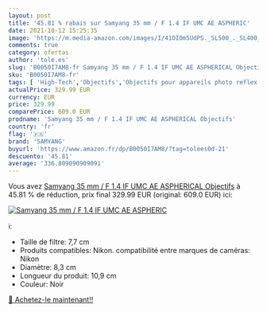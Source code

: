 ```yaml
---
layout: post
title: '45.81 % rabais sur Samyang 35 mm / F 1.4 IF UMC AE ASPHERIC'
date: 2021-10-12 15:25:35
image: 'https://m.media-amazon.com/images/I/41OIOm5UdPS._SL500_._SL400_.jpg'
comments: true
category: ofertas
author: 'tole.es'
slug: 'B0050I7AM8-fr Samyang 35 mm / F 1.4 IF UMC AE ASPHERICAL Objectifs'
sku: 'B0050I7AM8-fr'
tags: [ 'High-Tech','Objectifs','Objectifs pour appareils photo reflex et hybrides','Objectifs pour reflex','Photo et caméscopes','samyang', ]
actualPrice: 329.99 EUR
currency: EUR
price: 329.99
comparePrice: 609.0 EUR
prodname: 'Samyang 35 mm / F 1.4 IF UMC AE ASPHERICAL Objectifs'
country: 'fr'
flag: '🇫🇷'
brand: 'SAMYANG'
buyurl: 'https://www.amazon.fr/dp/B0050I7AM8/?tag=tolees0d-21'
descuento: '45.81'
average: '336.809090909091'
---
```


Vous avez [Samyang 35 mm / F 1.4 IF UMC AE ASPHERICAL Objectifs](https://www.amazon.fr/dp/B0050I7AM8/?tag=tolees0d-21)  à  45.81 % de réduction, prix final  329.99 EUR (original: 609.0 EUR) ici:

[![Samyang 35 mm / F 1.4 IF UMC AE ASPHERIC](https://m.media-amazon.com/images/I/41OIOm5UdPS._SL500_._SL400_.jpg)](https://www.amazon.fr/dp/B0050I7AM8/?tag=tolees0d-21)

ℹ️:

- Taille de filtre: 7,7 cm
- Produits compatibles: Nikon. compatibilité entre marques de caméras: Nikon
- Diamètre: 8,3 cm
- Longueur du produit: 10,9 cm
- Couleur: Noir

[🛒 Achetez-le maintenant!!](https://www.amazon.fr/dp/B0050I7AM8/?tag=tolees0d-21)
